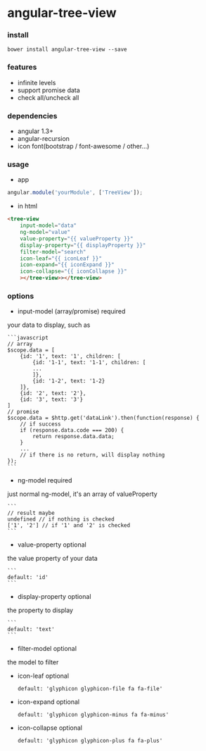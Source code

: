 # angular-tree-view

### install
```
bower install angular-tree-view --save
```
### features
* infinite levels
* support promise data
* check all/uncheck all

### dependencies
* angular 1.3+
* angular-recursion
* icon font(bootstrap / font-awesome / other...)

### usage
* app
```javascript
angular.module('yourModule', ['TreeView']);
```
* in html
```html
<tree-view
    input-model="data"
    ng-model="value"
    value-property="{{ valueProperty }}"
    display-property="{{ displayProperty }}"
    filter-model="search"
    icon-leaf="{{ iconLeaf }}"
    icon-expand="{{ iconExpand }}"
    icon-collapse="{{ iconCollapse }}"
    ></tree-view>></tree-view>
```

### options
* input-model (array/promise) required
 
 your data to display, such as
 
    ```javascript
    // array
    $scope.data = [
        {id: '1', text: '1', children: [
            {id: '1-1', text: '1-1', children: [
            ...
            ]},
            {id: '1-2', text: '1-2}
        ]},
        {id: '2', text: '2'},
        {id: '3', text: '3'}
    ]
    // promise
    $scope.data = $http.get('dataLink').then(function(response) {
        // if success
        if (response.data.code === 200) {
            return response.data.data;
        }
        ...
        // if there is no return, will display nothing
    });
    ```
* ng-model required
 
 just normal ng-model, it's an array of valueProperty
 
    ```
    // result maybe
    undefined // if nothing is checked
    ['1', '2'] // if '1' and '2' is checked
    ```
* value-property optional
 
 the value property of your data
 
    ```
    default: 'id'
    ```
* display-property  optional
 
 the property to display
 
    ```
    default: 'text'
    ```
* filter-model optional

 the model to filter

* icon-leaf optional
    ```
    default: 'glyphicon glyphicon-file fa fa-file'
    ```

* icon-expand optional
    ```
    default: 'glyphicon glyphicon-minus fa fa-minus'
    ```

* icon-collapse optional
    ```
    default: 'glyphicon glyphicon-plus fa fa-plus'
    ```


